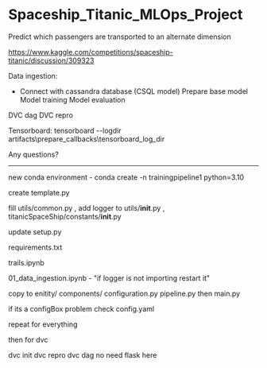 # Spaceship_Titanic_MLOps_Project

Predict which passengers are transported to an alternate dimension

https://www.kaggle.com/competitions/spaceship-titanic/discussion/309323

Data ingestion:
- Connect with cassandra database (CSQL model)
Prepare base model
Model training
Model evaluation

DVC dag
DVC repro

Tensorboard:
tensorboard --logdir artifacts\\prepare_callbacks\\tensorboard_log_dir

Any questions?

----------------------------
new conda environment 
    - conda create -n trainingpipeline1 python=3.10

create template.py 

fill utils/common.py , add logger to utils/__init__.py , titanicSpaceShip/constants/__init__.py

update setup.py 

requirements.txt

trails.ipynb 

01_data_ingestion.ipynb - "if logger is not importing restart it"

copy to enitity/
components/
configuration.py
pipeline.py 
then main.py

if its a configBox problem check config.yaml 

repeat for everything 

then for dvc 

dvc init
dvc repro
dvc dag 
no need flask here 

